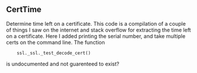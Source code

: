 ## CertTime
Determine time left on a certificate.  This code is a compilation of a couple of things I saw
on the internet and stack overflow for extracting the time left on a certificate.  Here I
added printing the serial number, and take multiple certs on the command line.
The function

```
	ssl._ssl._test_decode_cert()
```

is undocumented and not guarenteed to exist?
